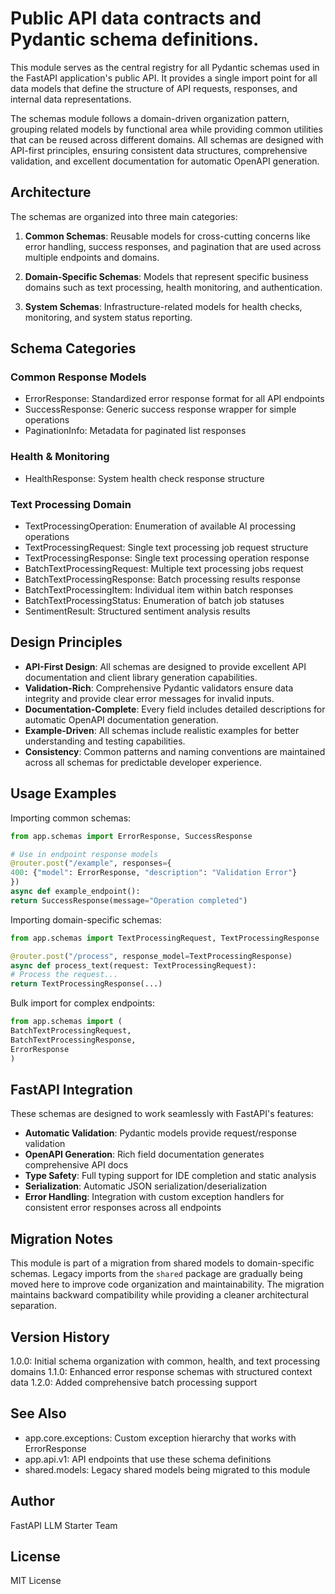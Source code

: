 # Public API data contracts and Pydantic schema definitions.

This module serves as the central registry for all Pydantic schemas used in the FastAPI
application's public API. It provides a single import point for all data models that
define the structure of API requests, responses, and internal data representations.

The schemas module follows a domain-driven organization pattern, grouping related
models by functional area while providing common utilities that can be reused across
different domains. All schemas are designed with API-first principles, ensuring
consistent data structures, comprehensive validation, and excellent documentation
for automatic OpenAPI generation.

## Architecture

The schemas are organized into three main categories:

1. **Common Schemas**: Reusable models for cross-cutting concerns like error
handling, success responses, and pagination that are used across multiple
endpoints and domains.

2. **Domain-Specific Schemas**: Models that represent specific business domains
such as text processing, health monitoring, and authentication.

3. **System Schemas**: Infrastructure-related models for health checks, monitoring,
and system status reporting.

## Schema Categories

### Common Response Models

- ErrorResponse: Standardized error response format for all API endpoints
- SuccessResponse: Generic success response wrapper for simple operations
- PaginationInfo: Metadata for paginated list responses

### Health & Monitoring

- HealthResponse: System health check response structure

### Text Processing Domain

- TextProcessingOperation: Enumeration of available AI processing operations
- TextProcessingRequest: Single text processing job request structure
- TextProcessingResponse: Single text processing operation response
- BatchTextProcessingRequest: Multiple text processing jobs request
- BatchTextProcessingResponse: Batch processing results response
- BatchTextProcessingItem: Individual item within batch responses
- BatchTextProcessingStatus: Enumeration of batch job statuses
- SentimentResult: Structured sentiment analysis results

## Design Principles

- **API-First Design**: All schemas are designed to provide excellent API
documentation and client library generation capabilities.
- **Validation-Rich**: Comprehensive Pydantic validators ensure data integrity
and provide clear error messages for invalid inputs.
- **Documentation-Complete**: Every field includes detailed descriptions for
automatic OpenAPI documentation generation.
- **Example-Driven**: All schemas include realistic examples for better
understanding and testing capabilities.
- **Consistency**: Common patterns and naming conventions are maintained
across all schemas for predictable developer experience.

## Usage Examples

Importing common schemas:
```python
from app.schemas import ErrorResponse, SuccessResponse

# Use in endpoint response models
@router.post("/example", responses={
400: {"model": ErrorResponse, "description": "Validation Error"}
})
async def example_endpoint():
return SuccessResponse(message="Operation completed")
```

Importing domain-specific schemas:
```python
from app.schemas import TextProcessingRequest, TextProcessingResponse

@router.post("/process", response_model=TextProcessingResponse)
async def process_text(request: TextProcessingRequest):
# Process the request...
return TextProcessingResponse(...)
```

Bulk import for complex endpoints:
```python
from app.schemas import (
BatchTextProcessingRequest,
BatchTextProcessingResponse,
ErrorResponse
)
```

## FastAPI Integration

These schemas are designed to work seamlessly with FastAPI's features:

- **Automatic Validation**: Pydantic models provide request/response validation
- **OpenAPI Generation**: Rich field documentation generates comprehensive API docs
- **Type Safety**: Full typing support for IDE completion and static analysis
- **Serialization**: Automatic JSON serialization/deserialization
- **Error Handling**: Integration with custom exception handlers for consistent
error responses across all endpoints

## Migration Notes

This module is part of a migration from shared models to domain-specific schemas.
Legacy imports from the `shared` package are gradually being moved here to
improve code organization and maintainability. The migration maintains backward
compatibility while providing a cleaner architectural separation.

## Version History

1.0.0: Initial schema organization with common, health, and text processing domains
1.1.0: Enhanced error response schemas with structured context data
1.2.0: Added comprehensive batch processing support

## See Also

- app.core.exceptions: Custom exception hierarchy that works with ErrorResponse
- app.api.v1: API endpoints that use these schema definitions
- shared.models: Legacy shared models being migrated to this module

## Author

FastAPI LLM Starter Team

## License

MIT License

